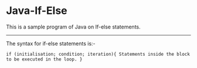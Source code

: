 # Java-If-Else
This is a sample program of Java on If-else statements.

---

The syntax for if-else statements is:-

` if (initialisation; condition; iteration){
      Statements inside the block to be executed in the loop.
  }
`
